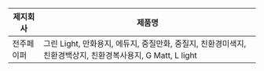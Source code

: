 제지회사 | 제품명 
----------- | -------
| 전주페이퍼 | 그린 Light, 만화용지, 에듀지, 중질만화, 중질지, 친환경미색지, 친환경백상지, 친환경복사용지, G Matt, L light |
 
 
 